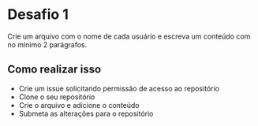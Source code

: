 # Desafio 1

Crie um arquivo com o nome de cada usuário e escreva um conteúdo com no mínimo 2 parágrafos.


## Como realizar isso

- Crie um issue solicitando permissão de acesso ao repositório
- Clone o seu repositório
- Crie o arquivo e adicione o conteúdo
- Submeta as alterações para o repositório

